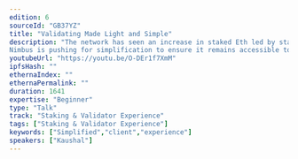 ```yaml
---
edition: 6
sourceId: "GB37YZ"
title: "Validating Made Light and Simple"
description: "The network has seen an increase in staked Eth led by staking pools, liquid staking protocols, CEX and solo stakers. The complexity of running multiple clients (Execution, Consensus, Beacon and possibly MEV) means that validating is increasingly considered an organised activity for teams of specialists. 
Nimbus is pushing for simplification to ensure it remains accessible to individuals and institutions alike. In this talk, Nimbus presents its vision for the future of Ethereum client experience"
youtubeUrl: "https://youtu.be/O-DEr1f7XmM"
ipfsHash: ""
ethernaIndex: ""
ethernaPermalink: ""
duration: 1641
expertise: "Beginner"
type: "Talk"
track: "Staking & Validator Experience"
tags: ["Staking & Validator Experience"]
keywords: ["Simplified","client","experience"]
speakers: ["Kaushal"]
---
```

